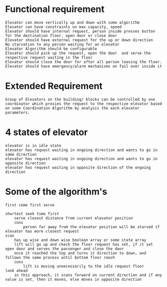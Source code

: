 # Functional requirement
    Elevator can move vertically up and down with some algorithm
    Elevator can have constraints on max capacity, speed
    Elevator should have internal request, person inside presses button for the destination floor, open door or close door
    Elevator should have external request for the up or down direction
    No starvation to any person waiting for an elevator
    Elevator Algorithm should be configurable
    Elevator should pick up the request, open the door  and serve the respective request waiting in the floor
    Elevator should close the door for after all person leaving the floor.
    Elevator should have emergency/alarm mechanisms on fail over inside it
# Extended Requirement
    Group of Elevators on the building/ blocks can be controlled by one coordinator which proxies the request to the respective elevator based on some Coordination Algorithm by analysis the each elevator parameters.

# 4 states of elevator
    elevator is in idle state
    elevator has request waiting in ongoing direction and wants to go in same direction
    elevator has request waiting in ongoing direction and wants to go in opposite direction
    elevator has request waiting in opposite direction of the ongoing direction

# Some of the algorithm's
    first come first serve
        
    shortest seek time first
        serve closest distance from current elevator position
        cons
            person far away from the elevator position will be starved if elevator has more closest request 
    scan
        has up wise and down wise boolean array or some state array
        lift will go up and check the floor request has set, if it set open door and serves the passenger and close the door
        once it reached the top and turns it direction to down, and follows the same process until bottom floor reach
        cons
            lift is moving unnecessarily to the idle request floor
    look ahead 
        in this approach, it scans forward on current direction and if any value is set, then it moves, else moves in opposite direction



